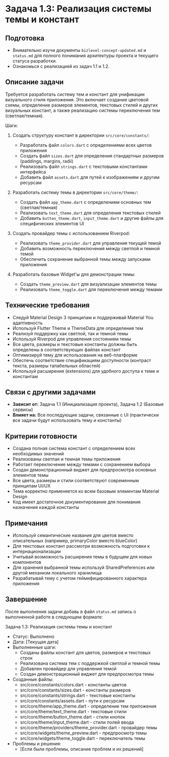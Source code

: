 # Задача 1.3: Реализация системы темы и констант

## Подготовка
- Внимательно изучи документы `bizlevel-concept-updated.md` и `status.md` для полного понимания архитектуры проекта и текущего статуса разработки.
- Ознакомься с реализацией из задач 1.1 и 1.2.

## Описание задачи
Требуется разработать систему тем и констант для унификации визуального стиля приложения. Это включает создание цветовой схемы, определение размеров элементов, текстовых стилей и других визуальных констант, а также реализацию системы переключения тем (светлая/темная).

Шаги:
1. Создать структуру констант в директории `src/core/constants/`:
   - Разработать файл `colors.dart` с определениями всех цветов приложения
   - Создать файл `sizes.dart` для определения стандартных размеров (paddings, margins, radii)
   - Реализовать файл `strings.dart` с текстовыми константами интерфейса
   - Добавить файл `assets.dart` для путей к изображениям и другим ресурсам

2. Разработать систему темы в директории `src/core/theme/`:
   - Создать файл `app_theme.dart` с определением основных тем (светлая/темная)
   - Реализовать `text_theme.dart` для определения текстовых стилей
   - Добавить `button_theme.dart`, `input_theme.dart` и другие файлы для специфических элементов UI

3. Создать провайдер темы с использованием Riverpod:
   - Реализовать `theme_provider.dart` для управления текущей темой
   - Добавить возможность переключения между светлой и темной темой
   - Обеспечить сохранение выбранной темы между запусками приложения

4. Разработать базовые Widget'ы для демонстрации темы:
   - Создать `theme_preview.dart` для визуализации элементов темы
   - Реализовать `theme_toggle.dart` для переключения между темами

## Технические требования
- Следуй Material Design 3 принципам и поддерживай Material You адаптивность
- Используй Flutter Theme и ThemeData для определения тем
- Реализуй поддержку как светлой, так и темной темы
- Используй Riverpod для управления состоянием темы
- Все цвета, размеры и текстовые константы должны быть определены в соответствующих файлах констант
- Оптимизируй тему для использования на веб-платформе
- Обеспечь соответствие спецификациям доступности (контраст текста, размеры тапабельных областей)
- Используй расширения (extensions) для удобного доступа к теме и константам

## Связи с другими задачами
- **Зависит от:** Задача 1.1 (Инициализация проекта), Задача 1.2 (Базовые сервисы)
- **Влияет на:** Все последующие задачи, связанные с UI (практически все задачи будут использовать тему и константы)

## Критерии готовности
- Создана полная система констант с определением всех необходимых значений
- Реализованы светлая и темная темы приложения
- Работает переключение между темами с сохранением выбора
- Создан демонстрационный виджет для предпросмотра основных элементов темы
- Все цвета, размеры и стили соответствуют современным принципам UI/UX
- Тема корректно применяется ко всем базовым элементам Material Design
- Код имеет достаточное документирование для понимания назначения каждой константы

## Примечания
- Используй семантические названия для цветов вместо описательных (например, primaryColor вместо blueColor)
- Для текстовых констант рассмотри возможность подготовки к интернационализации
- Учитывай возможность расширения темы в будущем для новых компонентов
- Для хранения выбранной темы используй SharedPreferences или другой механизм локального хранилища
- Разрабатывай тему с учетом геймифицированного характера приложения

## Завершение
После выполнения задачи добавь в файл `status.md` запись о выполненной работе в следующем формате:

Задача 1.3: Реализация системы темы и констант
* Статус: Выполнено
* Дата: [Текущая дата]
* Выполненные шаги:
    * Созданы файлы констант для цветов, размеров и текстовых строк
    * Реализована система тем с поддержкой светлой и темной темы
    * Добавлен провайдер для управления темой
    * Создан демонстрационный виджет для предпросмотра темы
* Созданные файлы:
    * src/core/constants/colors.dart - константы цветов
    * src/core/constants/sizes.dart - константы размеров
    * src/core/constants/strings.dart - текстовые константы
    * src/core/constants/assets.dart - пути к ресурсам
    * src/core/theme/app_theme.dart - определение тем приложения
    * src/core/theme/text_theme.dart - текстовые стили
    * src/core/theme/button_theme.dart - стили кнопок
    * src/core/theme/input_theme.dart - стили полей ввода
    * src/core/theme/providers/theme_provider.dart - провайдер темы
    * src/core/widgets/theme_preview.dart - предпросмотр темы
    * src/core/widgets/theme_toggle.dart - переключатель темы
* Проблемы и решения:
    * [Если были проблемы, описание проблем и их решений]